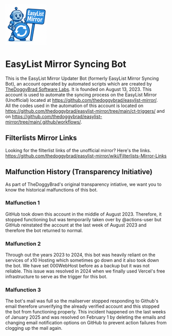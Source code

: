 <img src="New Logo.png" width="128" height="128">

# EasyList Mirror Syncing Bot
This is the EasyList Mirror Updater Bot (formerly EasyList Mirror Syncing Bot), an account operated by automated scripts which are created by [TheDoggyBrad Software Labs](https://github.com/thedoggybrad). It is founded on August 13, 2023. This account is used to automate the syncing process on the EasyList Mirror (Unofficial) located at https://github.com/thedoggybrad/easylist-mirror/.
<br>
All the codes used in the automation of this account is located on https://github.com/thedoggybrad/easylist-mirror/tree/main/ct-triggers/ and on https://github.com/thedoggybrad/easylist-mirror/tree/main/.github/workflows/.

## Filterlists Mirror Links
Looking for the filterlist links of the unofficial mirror? Here's the links. <br>
https://github.com/thedoggybrad/easylist-mirror/wiki/Filterlists-Mirror-Links

## Malfunction History (Transparency Initiative)
As part of TheDoggyBrad's original transparency intiative, we want you to know the historical malfunctions of this bot.<br>
### Malfunction 1
GitHub took down this account in the middle of August 2023. Therefore, it stopped functioning but was temporarily taken over by @actions-user but GitHub reinstated the account at the last week of August 2023 and therefore the bot returned to normal.
### Malfunction 2
Through out the years 2023 to 2024, this bot was heavily reliant on the services of x10 Hosting which sometimes go down and it also took down the bot. We have set 000WebHost before as a backup but it was not reliable. This issue was resolved in 2024 when we finally used Vercel's free infrastructure to serve as the trigger for this bot.
### Malfunction 3
The bot's mail was full so the mailserver stopped responding to Github's email therefore unverifying the already verified account and this stopped the bot from functioning properly. This incident happened on the last weeks of January 2025 and was resolved on February 1 by deleting the emails and changing email notification options on GitHub to prevent action failures from clogging up the mail again.
